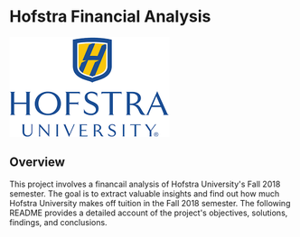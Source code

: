 # Hofstra Financial Analysis

![](https://github.com/abaankhalid17/Hofstra_financial_analysis/blob/main/hofstra%20banner.png)

## Overview
This project involves a financail analysis of Hofstra University's Fall 2018 semester. The goal is to extract valuable insights and find out how much Hofstra University makes off tuition in the Fall 2018 semester. The following README provides a detailed account of the project's objectives, solutions, findings, and conclusions.

